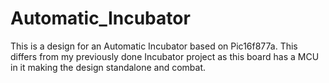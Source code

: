 # Automatic_Incubator
This is a design  for an Automatic Incubator based on Pic16f877a. This differs from my previously done Incubator project as this board has a MCU in it making the design standalone and combat.
